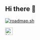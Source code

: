 ## Hi there 👋

[![roadmap.sh](https://roadmap.sh/card/wide/67defb9a8342031660f94b01?variant=dark&roadmaps=full-stack%2Cphp%2Cgit-github%2Cdevops%3Fr%3Ddevops-beginner)](https://roadmap.sh)

[<img src="https://cdn-icons-png.flaticon.com/512/174/174857.png" alt="LinkedIn Logo" width="24">](https://www.linkedin.com/in/davidmanassa/)

<!--
|[<img src="https://static-exp1.licdn.com/sc/h/2if24wp7oqlodqdlgei1n1520" alt="LinkedIn Logo" width="24">](https://www.linkedin.com/in/davidmanassa/) | [<img src="https://www.paypalobjects.com/webstatic/mktg/Logo/pp-logo-100px.png" alt="PayPal Logo" width="100">](http://paypal.me/davidmanassa)
|---|--|

 ![Snake animation](https://github.com/davidmanassa/davidmanassa/blob/output/github-contribution-grid-snake.svg)

**davidmanassa/davidmanassa** is a ✨ _special_ ✨ repository because its `README.md` (this file) appears on your GitHub profile.

Here are some ideas to get you started:

- 🔭 I’m currently working on ...
- 🌱 I’m currently learning ...
- 👯 I’m looking to collaborate on ...
- 🤔 I’m looking for help with ...
- 💬 Ask me about ...
- 📫 How to reach me: ...
- 😄 Pronouns: ...
- ⚡ Fun fact: ...
-->
